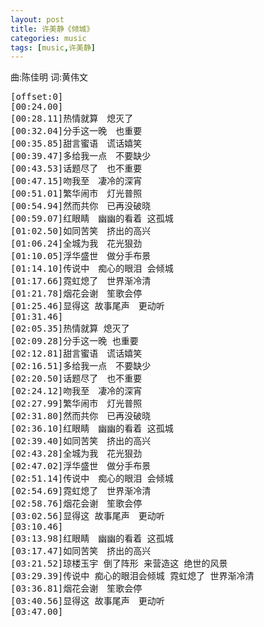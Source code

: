 ```yaml
---
layout: post
title: 许美静《倾城》
categories: music
tags: [music,许美静]
---
```

曲:陈佳明 词:黄伟文 

<pre>
[offset:0]
[00:24.00]
[00:28.11]热情就算　熄灭了
[00:32.04]分手这一晚　也重要
[00:35.85]甜言蜜语　谎话嬉笑
[00:39.47]多给我一点　不要缺少
[00:43.53]话题尽了　也不重要
[00:47.15]吻我至　凄冷的深宵
[00:51.01]繁华闹市　灯光普照
[00:54.94]然而共你　已再没破晓
[00:59.07]红眼睛　幽幽的看着 这孤城
[01:02.50]如同苦笑　挤出的高兴
[01:06.24]全城为我　花光狠劲
[01:10.05]浮华盛世　做分手布景
[01:14.10]传说中　痴心的眼泪 会倾城
[01:17.66]霓虹熄了　世界渐冷清
[01:21.78]烟花会谢　笙歌会停
[01:25.46]显得这 故事尾声　更动听
[01:31.46]
[02:05.35]热情就算 熄灭了
[02:09.28]分手这一晚 也重要
[02:12.81]甜言蜜语　谎话嬉笑
[02:16.51]多给我一点　不要缺少
[02:20.50]话题尽了　也不重要
[02:24.12]吻我至　凄冷的深宵
[02:27.99]繁华闹市　灯光普照
[02:31.80]然而共你　已再没破晓
[02:36.10]红眼睛　幽幽的看着 这孤城
[02:39.40]如同苦笑　挤出的高兴
[02:43.28]全城为我　花光狠劲
[02:47.02]浮华盛世　做分手布景
[02:51.14]传说中　痴心的眼泪 会倾城
[02:54.69]霓虹熄了　世界渐冷清
[02:58.76]烟花会谢　笙歌会停
[03:02.56]显得这 故事尾声　更动听
[03:10.46]
[03:13.98]红眼睛　幽幽的看着 这孤城
[03:17.47]如同苦笑　挤出的高兴
[03:21.52]琼楼玉宇 倒了阵形 来营造这 绝世的风景
[03:29.39]传说中 痴心的眼泪会倾城 霓虹熄了 世界渐冷清
[03:36.81]烟花会谢　笙歌会停
[03:40.56]显得这 故事尾声　更动听
[03:47.00]
</pre>